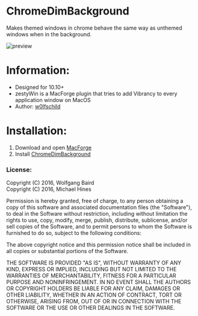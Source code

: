 # ChromeDimBackground

Makes themed windows in chrome behave the same way as unthemed windows when in the background.

![preview](preview.png) 

# Information:

- Designed for 10.10+   
- zestyWin is a MacForge plugin that tries to add Vibrancy to every application window on MacOS 
- Author: [w0lfschild](https://github.com/w0lfschild)

# Installation:

1. Download and open [MacForge](https://github.com/w0lfschild/app_updates/raw/master/MacForge/MacForge.zip)
2. Install [ChromeDimBackground](https://www.macenhance.com/mflink?macforge://github.com/w0lfschild/macplugins/raw/master/org.michaelphines.ChromeDimBackground)
	
### License:
Copyright (C) 2016, Wolfgang Baird    
Copyright (C) 2016, Michael Hines     

Permission is hereby granted, free of charge, to any person obtaining a 
copy of this software and associated documentation files (the "Software"), 
to deal in the Software without restriction, including without limitation 
the rights to use, copy, modify, merge, publish, distribute, sublicense, 
and/or sell copies of the Software, and to permit persons to whom the 
Software is furnished to do so, subject to the following conditions: 

The above copyright notice and this permission notice shall be included in 
all copies or substantial portions of the Software. 

THE SOFTWARE IS PROVIDED "AS IS", WITHOUT WARRANTY OF ANY KIND, EXPRESS OR 
IMPLIED, INCLUDING BUT NOT LIMITED TO THE WARRANTIES OF MERCHANTABILITY, 
FITNESS FOR A PARTICULAR PURPOSE AND NONINFRINGEMENT.  IN NO EVENT SHALL 
THE AUTHORS OR COPYRIGHT HOLDERS BE LIABLE FOR ANY CLAIM, DAMAGES OR OTHER 
LIABILITY, WHETHER IN AN ACTION OF CONTRACT, TORT OR OTHERWISE, ARISING 
FROM, OUT OF OR IN CONNECTION WITH THE SOFTWARE OR THE USE OR OTHER 
DEALINGS IN THE SOFTWARE. 
